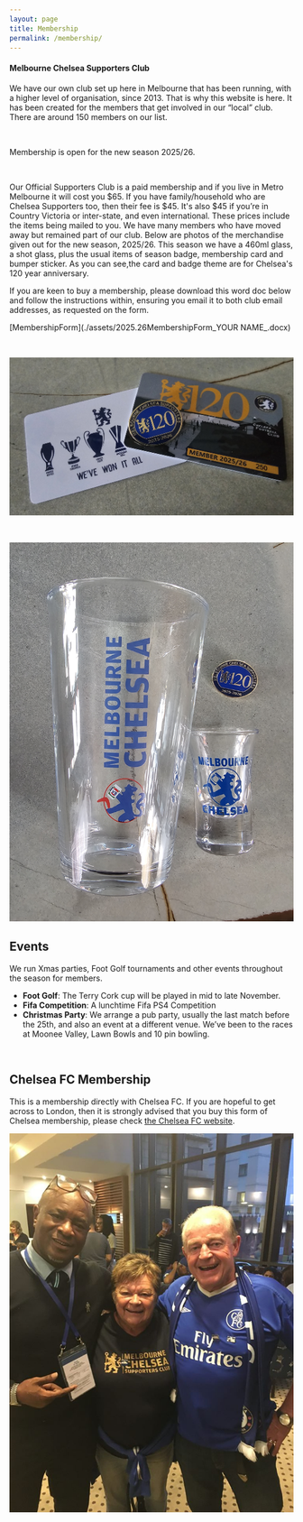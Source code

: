 ```yaml
---
layout: page
title: Membership
permalink: /membership/
---
```


#### Melbourne Chelsea Supporters Club
We have our own club set up here in Melbourne that has been running, with a higher level of organisation, since 2013. That is why this website is here. It has been created for the members that get involved in our “local” club. There are around 150 members on our list.
 
<br>

Membership is open for the new season 2025/26.

<br>

Our Official Supporters Club is a paid membership and if you live in Metro Melbourne it will cost you $65. If you have family/household  who are Chelsea Supporters too, then their fee is $45.
It's also $45 if you’re in Country Victoria or inter-state, and even international. These prices include the items being mailed to you. 
We have many members who have moved away but remained part of our club. 
Below are photos of the merchandise given out for the new season, 2025/26.
This season we have a 460ml glass, a shot glass, plus the usual items of season badge, membership card and bumper sticker.
As you can see,the card and badge theme are for Chelsea's 120 year anniversary.

If you are keen to buy a membership, please download this word doc below and follow the instructions within, ensuring you email it to both club email addresses, as requested on the form.

[MembershipForm](./assets/2025.26MembershipForm_YOUR NAME_.docx)


<br>

![2025membershipcard.jpg](/assets/2025membershipcard.jpg)

<br>

![2025membershipbeerglass.jpg](/assets/2025membershipbeerglass.jpg)

## Events
We run Xmas parties, Foot Golf tournaments and other events throughout the season for members.

- **Foot Golf**: The Terry Cork cup will be played in mid to late November.
- **Fifa Competition**: A lunchtime Fifa PS4 Competition
- **Christmas Party**: We arrange a pub party, usually the last match before the 25th, and also an event at a different venue. We’ve been to the races at Moonee Valley, Lawn Bowls and 10 pin bowling.

<br>

## Chelsea FC Membership
This is a membership directly with Chelsea FC. If you are hopeful to get across to London, then it is strongly advised that you buy this form of Chelsea membership, please check [the Chelsea FC website](https://www.chelseafc.com/en/chelsea-official-memberships).

![membership](/assets/membership1.jpg)
